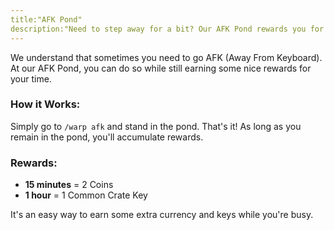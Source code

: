 ```yaml
---
title:"AFK Pond"
description:"Need to step away for a bit? Our AFK Pond rewards you for staying online, even when you're not actively playing."
---
```


We understand that sometimes you need to go AFK (Away From Keyboard). At our AFK Pond, you can do so while still earning some nice rewards for your time.

### How it Works:

Simply go to `/warp afk` and stand in the pond. That's it! As long as you remain in the pond, you'll accumulate rewards.

### Rewards:

*   **15 minutes** = 2 Coins
*   **1 hour** = 1 Common Crate Key

It's an easy way to earn some extra currency and keys while you're busy.